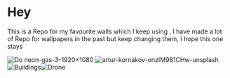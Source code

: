 # Hey

This is a Repo for my favourite walls which I keep using , I have made a lot of Repo for wallpapers in the past but keep changing them, I hope this one stays 

![Do neon-gas-3-1920×1080](https://user-images.githubusercontent.com/71910027/162552317-0ab2dc09-71c8-432e-971d-614b1515b334.jpg) ![artur-kornakov-onzIM981CHw-unsplash](https://user-images.githubusercontent.com/71910027/162552339-04a808f2-fc2c-4e00-a858-462a5d9d777a.jpg)![Buildings](https://user-images.githubusercontent.com/71910027/162552344-d0732d6b-f53f-458f-88df-3e0b834ae6ef.jpg)![Drone](https://user-images.githubusercontent.com/71910027/162552350-cbe96536-d3b1-4dc5-ad38-be672fa0ba75.png)



